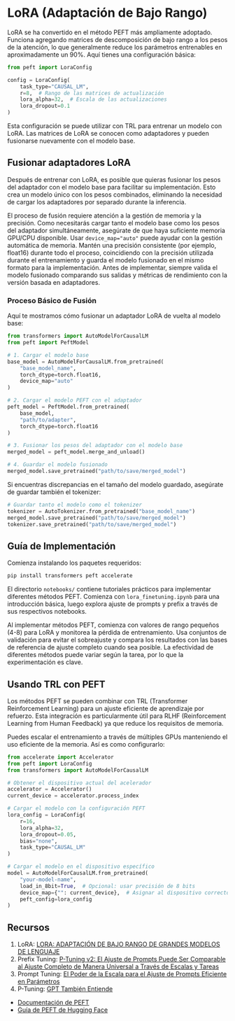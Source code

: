 # LoRA (Adaptación de Bajo Rango)

LoRA se ha convertido en el método PEFT más ampliamente adoptado. Funciona agregando matrices de descomposición de bajo rango a los pesos de la atención, lo que generalmente reduce los parámetros entrenables en aproximadamente un 90%. Aquí tienes una configuración básica:

```python
from peft import LoraConfig

config = LoraConfig(
    task_type="CAUSAL_LM",
    r=8,  # Rango de las matrices de actualización
    lora_alpha=32,  # Escala de las actualizaciones
    lora_dropout=0.1
)
```

Esta configuración se puede utilizar con TRL para entrenar un modelo con LoRA. Las matrices de LoRA se conocen como adaptadores y pueden fusionarse nuevamente con el modelo base.

## Fusionar adaptadores LoRA

Después de entrenar con LoRA, es posible que quieras fusionar los pesos del adaptador con el modelo base para facilitar su implementación. Esto crea un modelo único con los pesos combinados, eliminando la necesidad de cargar los adaptadores por separado durante la inferencia.

El proceso de fusión requiere atención a la gestión de memoria y la precisión. Como necesitarás cargar tanto el modelo base como los pesos del adaptador simultáneamente, asegúrate de que haya suficiente memoria GPU/CPU disponible. Usar `device_map="auto"` puede ayudar con la gestión automática de memoria. Mantén una precisión consistente (por ejemplo, float16) durante todo el proceso, coincidiendo con la precisión utilizada durante el entrenamiento y guarda el modelo fusionado en el mismo formato para la implementación. Antes de implementar, siempre valida el modelo fusionado comparando sus salidas y métricas de rendimiento con la versión basada en adaptadores.

### Proceso Básico de Fusión

Aquí te mostramos cómo fusionar un adaptador LoRA de vuelta al modelo base:

```python
from transformers import AutoModelForCausalLM
from peft import PeftModel

# 1. Cargar el modelo base
base_model = AutoModelForCausalLM.from_pretrained(
    "base_model_name",
    torch_dtype=torch.float16,
    device_map="auto"
)

# 2. Cargar el modelo PEFT con el adaptador
peft_model = PeftModel.from_pretrained(
    base_model,
    "path/to/adapter",
    torch_dtype=torch.float16
)

# 3. Fusionar los pesos del adaptador con el modelo base
merged_model = peft_model.merge_and_unload()

# 4. Guardar el modelo fusionado
merged_model.save_pretrained("path/to/save/merged_model")
```

Si encuentras discrepancias en el tamaño del modelo guardado, asegúrate de guardar también el tokenizer:

```python
# Guardar tanto el modelo como el tokenizer
tokenizer = AutoTokenizer.from_pretrained("base_model_name")
merged_model.save_pretrained("path/to/save/merged_model")
tokenizer.save_pretrained("path/to/save/merged_model")
```

## Guía de Implementación

Comienza instalando los paquetes requeridos:
```bash
pip install transformers peft accelerate
```

El directorio `notebooks/` contiene tutoriales prácticos para implementar diferentes métodos PEFT. Comienza con `lora_finetuning.ipynb` para una introducción básica, luego explora ajuste de prompts y prefix a través de sus respectivos notebooks.

Al implementar métodos PEFT, comienza con valores de rango pequeños (4-8) para LoRA y monitorea la pérdida de entrenamiento. Usa conjuntos de validación para evitar el sobreajuste y compara los resultados con las bases de referencia de ajuste completo cuando sea posible. La efectividad de diferentes métodos puede variar según la tarea, por lo que la experimentación es clave.

## Usando TRL con PEFT

Los métodos PEFT se pueden combinar con TRL (Transformer Reinforcement Learning) para un ajuste eficiente de aprendizaje por refuerzo. Esta integración es particularmente útil para RLHF (Reinforcement Learning from Human Feedback) ya que reduce los requisitos de memoria.

Puedes escalar el entrenamiento a través de múltiples GPUs manteniendo el uso eficiente de la memoria. Así es como configurarlo:

```python
from accelerate import Accelerator
from peft import LoraConfig
from transformers import AutoModelForCausalLM

# Obtener el dispositivo actual del acelerador
accelerator = Accelerator()
current_device = accelerator.process_index

# Cargar el modelo con la configuración PEFT
lora_config = LoraConfig(
    r=16,
    lora_alpha=32,
    lora_dropout=0.05,
    bias="none",
    task_type="CAUSAL_LM"
)

# Cargar el modelo en el dispositivo específico
model = AutoModelForCausalLM.from_pretrained(
    "your-model-name",
    load_in_8bit=True,  # Opcional: usar precisión de 8 bits
    device_map={"": current_device},  # Asignar al dispositivo correcto
    peft_config=lora_config
)
```

## Recursos

1. LoRA: [LORA: ADAPTACIÓN DE BAJO RANGO DE GRANDES MODELOS DE LENGUAJE](https://arxiv.org/pdf/2106.09685.pdf)
2. Prefix Tuning: [P-Tuning v2: El Ajuste de Prompts Puede Ser Comparable al Ajuste Completo de Manera Universal a Través de Escalas y Tareas](https://arxiv.org/pdf/2110.07602.pdf)
3. Prompt Tuning: [El Poder de la Escala para el Ajuste de Prompts Eficiente en Parámetros](https://arxiv.org/pdf/2104.08691.pdf)
4. P-Tuning: [GPT También Entiende](https://arxiv.org/pdf/2103.10385.pdf)
- [Documentación de PEFT](https://huggingface.co/docs/peft)
- [Guía de PEFT de Hugging Face](https://huggingface.co/blog/peft)